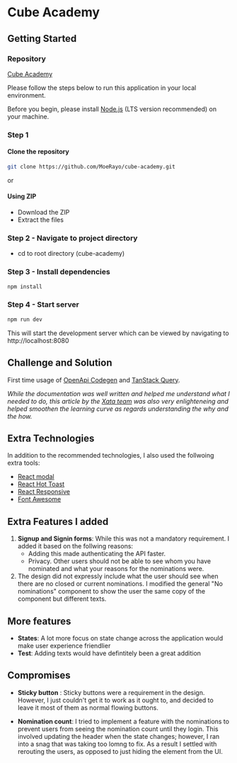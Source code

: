 # Cube Academy

## Getting Started

### Repository

[Cube Academy](https://github.com/MoeRayo/cube-academy)

Please follow the steps below to run this application in your local environment.

Before you begin, please install [Node.js](https://nodejs.org/en/) (LTS version recommended) on your machine.

### Step 1

#### Clone the repository

```bash
git clone https://github.com/MoeRayo/cube-academy.git
```

or

#### Using ZIP

- Download the ZIP
- Extract the files

### Step 2 - Navigate to project directory

- cd to root directory (cube-academy)

### Step 3 - Install dependencies

```bash
npm install
```

### Step 4 - Start server

```bash
npm run dev
```

This will start the development server which can be viewed by navigating to http://localhost:8080

## Challenge and Solution

First time usage of [OpenApi Codegen](https://github.com/fabien0102/openapi-codegen) and [TanStack Query](https://tanstack.com/query/latest).

_While the documentation was well written and helped me understand what I needed to do, this article by the [Xata team](https://xata.io/blog/openapi-typesafe-react-query-hooks) was also very enlighteneing and helped smoothen the learning curve as regards understanding the why and the how._

## Extra Technologies

In addition to the recommended technologies, I also used the follwoing extra tools:

- [React modal](https://www.npmjs.com/package/react-modal)
- [React Hot Toast](https://react-hot-toast.com/docs)
- [React Responsive](https://www.npmjs.com/package/react-responsive)
- [Font Awesome](https://fontawesome.com/)

## Extra Features I added

1.  **Signup and Signin forms**: While this was not a mandatory requirement. I added it based on the follwing reasons:
    - Adding this made authenticating the API faster.
    - Privacy. Other users should not be able to see whom you have nominated and what your reasons for the nominations were.
2.  The design did not expressly include what the user should see when there are no closed or current nominations. I modified the general "No nominations" component to show the user the same copy of the component but different texts.

## More features

- **States**: A lot more focus on state change across the application would make user experience friendlier
- **Test**: Adding texts would have defintitely been a great addition

## Compromises

- **Sticky button** : Sticky buttons were a requirement in the design. However, I just couldn't get it to work as it ought to, and decided to leave it most of them as normal flowing buttons.

- **Nomination count**: I tried to implement a feature with the nominations to prevent users from seeing the nomination count until they login. This involved updating the header when the state changes; however, I ran into a snag that was taking too lomng to fix. As a result I settled with rerouting the users, as opposed to just hiding the element from the UI.
